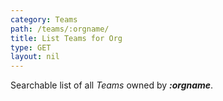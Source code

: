 ```yaml
---
category: Teams
path: /teams/:orgname/
title: List Teams for Org
type: GET
layout: nil
---
```


Searchable list of all *Teams* owned by ***:orgname***.
